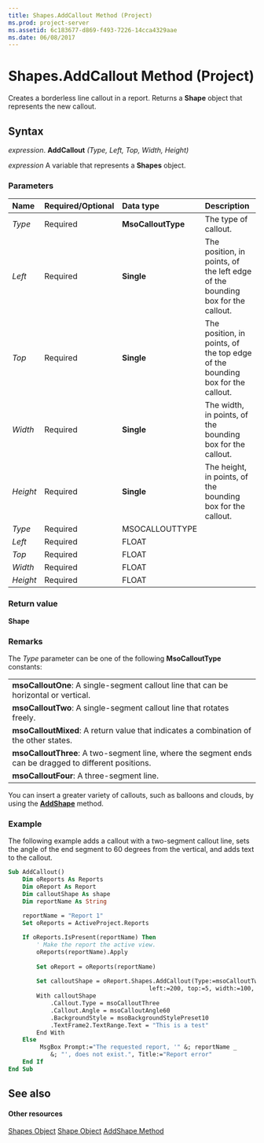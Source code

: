 ```yaml
---
title: Shapes.AddCallout Method (Project)
ms.prod: project-server
ms.assetid: 6c183677-d869-f493-7226-14cca4329aae
ms.date: 06/08/2017
---
```



# Shapes.AddCallout Method (Project)
Creates a borderless line callout in a report. Returns a **Shape** object that represents the new callout.

## Syntax

 _expression_. **AddCallout** _(Type,_ _Left,_ _Top,_ _Width,_ _Height)_

 _expression_ A variable that represents a **Shapes** object.


### Parameters



|**Name**|**Required/Optional**|**Data type**|**Description**|
|:-----|:-----|:-----|:-----|
| _Type_|Required|**MsoCalloutType**|The type of callout.|
| _Left_|Required|**Single**|The position, in points, of the left edge of the bounding box for the callout.|
| _Top_|Required|**Single**|The position, in points, of the top edge of the bounding box for the callout.|
| _Width_|Required|**Single**|The width, in points, of the bounding box for the callout.|
| _Height_|Required|**Single**|The height, in points, of the bounding box for the callout.|
| _Type_|Required|MSOCALLOUTTYPE||
| _Left_|Required|FLOAT||
| _Top_|Required|FLOAT||
| _Width_|Required|FLOAT||
| _Height_|Required|FLOAT||

### Return value

 **Shape**


### Remarks

The  _Type_ parameter can be one of the following **MsoCalloutType** constants:


||
|:-----|
|**msoCalloutOne**: A single-segment callout line that can be horizontal or vertical.|
|**msoCalloutTwo**: A single-segment callout line that rotates freely.|
|**msoCalloutMixed**: A return value that indicates a combination of the other states.|
|**msoCalloutThree**: A two-segment line, where the segment ends can be dragged to different positions.|
|**msoCalloutFour**: A three-segment line.|
You can insert a greater variety of callouts, such as balloons and clouds, by using the **[AddShape](shapes-addshape-method-project.md)** method.


### Example

The following example adds a callout with a two-segment callout line, sets the angle of the end segment to 60 degrees from the vertical, and adds text to the callout.


```vb
Sub AddCallout()
    Dim oReports As Reports
    Dim oReport As Report
    Dim calloutShape As shape
    Dim reportName As String
    
    reportName = "Report 1"
    Set oReports = ActiveProject.Reports

    If oReports.IsPresent(reportName) Then
        ' Make the report the active view.
        oReports(reportName).Apply
        
        Set oReport = oReports(reportName)
        
        Set calloutShape = oReport.Shapes.AddCallout(Type:=msoCalloutTwo, _
                                        left:=200, top:=5, width:=100, height:=50)
        With calloutShape
            .Callout.Type = msoCalloutThree
            .Callout.Angle = msoCalloutAngle60
            .BackgroundStyle = msoBackgroundStylePreset10
            .TextFrame2.TextRange.Text = "This is a test"
        End With
    Else
         MsgBox Prompt:="The requested report, '" &; reportName _
            &; "', does not exist.", Title:="Report error"
    End If
End Sub
```


## See also


#### Other resources


[Shapes Object](shapes-object-project.md)
[Shape Object](shape-object-project.md)
[AddShape Method](shapes-addshape-method-project.md)
